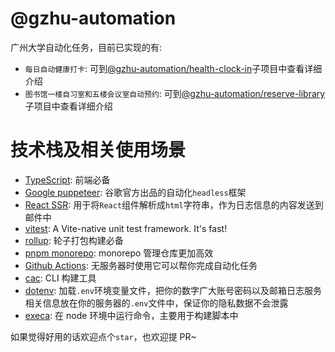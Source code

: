 # @gzhu-automation

广州大学自动化任务，目前已实现的有:

- `每日自动健康打卡`: 可到[@gzhu-automation/health-clock-in](./packages/health-clock-in/README.md)子项目中查看详细介绍
- `图书馆一楼自习室和五楼会议室自动预约`: 可到[@gzhu-automation/reserve-library](./packages/reserve-library/README.md)子项目中查看详细介绍

# 技术栈及相关使用场景

- [TypeScript](https://www.typescriptlang.org/): 前端必备
- [Google puppeteer](https://github.com/puppeteer/puppeteer): 谷歌官方出品的自动化`headless`框架
- [React SSR](https://reactjs.org/docs/react-dom-server.html): 用于将`React`组件解析成`html`字符串，作为日志信息的内容发送到邮件中
- [vitest](https://vitest.dev/): A Vite-native unit test framework. It's fast!
- [rollup](https://rollupjs.org/guide/en/): 轮子打包构建必备
- [pnpm monorepo](https://pnpm.io/workspaces): monorepo 管理仓库更加高效
- [Github Actions](https://github.com/features/actions): 无服务器时使用它可以帮你完成自动化任务
- [cac](https://github.com/cacjs/cac): CLI 构建工具
- [dotenv](https://www.npmjs.com/package/dotenv): 加载`.env`环境变量文件，把你的数字广大账号密码以及邮箱日志服务相关信息放在你的服务器的`.env`文件中，保证你的隐私数据不会泄露
- [execa](https://www.npmjs.com/package/execa): 在 node 环境中运行命令，主要用于构建脚本中

如果觉得好用的话欢迎点个`star`，也欢迎提 PR~
